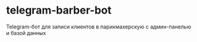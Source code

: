 # telegram-barber-bot
Telegram-бот для записи клиентов в парикмахерскую с админ-панелью и базой данных

